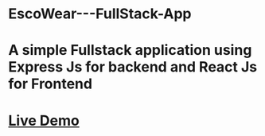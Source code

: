 # EscoWear---FullStack-App

# A simple Fullstack application using Express Js for backend and React Js for Frontend

# [Live Demo](https://calm-peak-91849.herokuapp.com/)
